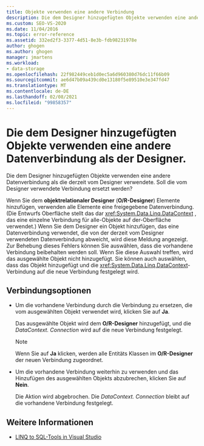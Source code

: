 ```yaml
---
title: Objekte verwenden eine andere Verbindung
description: Die dem Designer hinzugefügten Objekte verwenden eine andere Datenverbindung als der Designer. Informationen zu dieser Visual Studio O/R-Designer-Meldung anzeigen.
ms.custom: SEO-VS-2020
ms.date: 11/04/2016
ms.topic: error-reference
ms.assetid: 332ed2f3-3377-4d51-8e3b-fdb98231978e
author: ghogen
ms.author: ghogen
manager: jmartens
ms.workload:
- data-storage
ms.openlocfilehash: 22f982449ceb1d0ec5a6d960380d76dc11f66b09
ms.sourcegitcommit: ae6d47b09a439cd0e13180f5e89510e3e347fd47
ms.translationtype: MT
ms.contentlocale: de-DE
ms.lasthandoff: 02/08/2021
ms.locfileid: "99858357"
---
```

# <a name="the-objects-you-are-adding-to-the-designer-use-a-different-data-connection-than-the-designer"></a>Die dem Designer hinzugefügten Objekte verwenden eine andere Datenverbindung als der Designer.

Die dem Designer hinzugefügten Objekte verwenden eine andere Datenverbindung als die derzeit vom Designer verwendete. Soll die vom Designer verwendete Verbindung ersetzt werden?

Wenn Sie dem **objektrelationaler Designer** (**O/R-Designer**) Elemente hinzufügen, verwenden alle Elemente eine freigegebene Datenverbindung. (Die Entwurfs Oberfläche stellt das dar <xref:System.Data.Linq.DataContext> , das eine einzelne Verbindung für alle-Objekte auf der-Oberfläche verwendet.) Wenn Sie dem Designer ein Objekt hinzufügen, das eine Datenverbindung verwendet, die von der derzeit vom Designer verwendeten Datenverbindung abweicht, wird diese Meldung angezeigt. Zur Behebung dieses Fehlers können Sie auswählen, dass die vorhandene Verbindung beibehalten werden soll. Wenn Sie diese Auswahl treffen, wird das ausgewählte Objekt nicht hinzugefügt. Sie können auch auswählen, dass das Objekt hinzugefügt und die <xref:System.Data.Linq.DataContext>-Verbindung auf die neue Verbindung festgelegt wird.

## <a name="connection-options"></a>Verbindungsoptionen

- Um die vorhandene Verbindung durch die Verbindung zu ersetzen, die vom ausgewählten Objekt verwendet wird, klicken Sie auf **Ja**.

   Das ausgewählte Objekt wird dem **O/R-Designer** hinzugefügt, und die *DataContext. Connection* wird auf die neue Verbindung festgelegt.

   > [!NOTE]
   > Wenn Sie auf **Ja** klicken, werden alle Entitäts Klassen im **O/R-Designer** der neuen Verbindung zugeordnet.

- Um die vorhandene Verbindung weiterhin zu verwenden und das Hinzufügen des ausgewählten Objekts abzubrechen, klicken Sie auf **Nein**.

   Die Aktion wird abgebrochen. Die *DataContext. Connection* bleibt auf die vorhandene Verbindung festgelegt.

## <a name="see-also"></a>Weitere Informationen

- [LINQ to SQL-Tools in Visual Studio](../data-tools/linq-to-sql-tools-in-visual-studio2.md)
